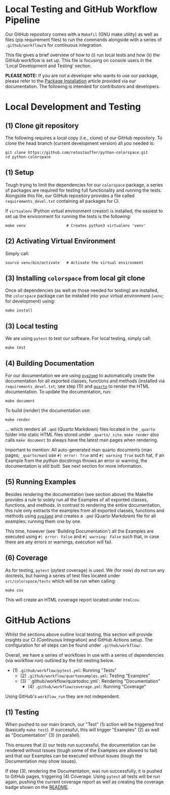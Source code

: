 

# Local Testing and GitHub Workflow Pipeline

Our GitHub repository comes with a `Makefil` (GNU make utility) as well
as files (pip requirement files) to run the commands alongside with a series
of `.github/workflow/`s for continuous integration.

This file gives a brief overview of how to (i) run local tests and how
(ii) the GitHub workflow is set up. This file is focusing on console users
in the 'Local Development and Testing' section.

**PLEASE NOTE:** If you are not a developer who wants to use our package, please
refer to the [Package Installation](https://retostauffer.github.io/python-colorspace/installation.html) article provided via our documentation. The following is intended
for contributors and developers.


# Local Development and Testing

## (1) Clone git repository

The following requires a local copy (i.e., clone) of our GitHub repository.
To clone the head branch (current development version) all you needed is:

```
git clone https://github.com/retostauffer/python-colorspace.git
cd python-colorspace
```

## (1) Setup

Tough trying to limit the dependencies for our `colorspace` package, a series
of packages are required for testing full functionality and running the tests.
Alongside this file, our GitHub repository provides a file called
`requirements_devel.txt` containing all packages for CI.

If `virtualenv` (Python virtual environment creator) is installed, the easiest
to set up the environment for running the tests is the following:

```
make venv                  # Creates python3 virtualenv 'venv'
```

## (2) Activating Virtual Environment

Simply call:

```
source venv/bin/activate   # Activate the virtual environment
```

## (3) Installing `colorspace` from local git clone

Once all dependencies (as well as those needed for testing) are installed,
the `colorspace` package can be installed into your virtual environment
(`venv`; for development) using:

```
make install
```

## (3) Local testing

We are using `pytest` to test our software. For local testing, simply call:

```
make test
```

## (4) Building Documentation

For our documentation we are using [`pyp2qmd`](https://github.com/retostauffer/pyp2qmd)
to automatically create the documentation for all exported classes, functions and methods
(installed via `requirements_devel.txt`; see step (1)) and [`quarto`](https://quarto.org/)
to render the HTML documentation. To update the documentation, run:

```
make document
```

To build (render) the documentation use:

```
make render
```

... which renders all `.qmd` (Quarto Markdown) files located in the `_quarto` folder into
static HTML files stored under `_quarto/_site`. `make render` also calls `make document`
to always have the latest man pages when rendering.

Important to mention: All auto-generated man quarto documents (man pages; `_quarto/man`)
use `#| error: True` and `#| warning True` such hat, if an Example from the python
docstrings throws an error or warning, the documentation is still built. See next
section for more information.


## (5) Running Examples

Besides rendering the documentation (see section above) the Makefile provides a rule
to solely run all the Examples of all exported classes, functions, and methods. In
contrast to rendering the entire documentation, this rule only extracts the examples
from all exported classes, functions and methods using
[`pyp2qmd`](https://github.com/retostauffer/pyp2qmd) and creates a `.qmd` 
(Quarto Markdown) file for all examples; running them one by one.

This time, however (see 'Building Documentation') all the Examples are executed
using `#| error: False` and `#| warning: False` such that, in case there are
any errors or warnings, execution will fail.

## (6) Coverage

As for testing, `pytest` (pytest coverage) is used. We (for now) do not run
any doctests, but having a series of test files located under
`src/colorspace/tests` which will be run when calling:

```
make cov
```

This will create an HTML coverage report located under `htmlcov`.




# GitHub Actions

Whilst the sections above outline local testing, this section will provide
insights our CI (Continuous Integration) and GitHub Actions setup. The
configuration for all steps can be found under `.github/workflow/`.

Overall, we have a series of workflows in use with a series
of dependencies (via workflow run) outlined by the list nesting
below.

* (1) `.github/workflow/pytest.yml`: Running "Tests"
    * (2) `.github/workflow/quartoexamples.yml`: Testing "Examples"
    * (3) ``.github/workflow/quartodoc.yml`: Rendering "Documentation"
        * (4) `.github/workflow/coverage.yml`: Running "Coverage"

Using GitHub's `workflow_run` they are not independent.

## (1) Testing

When pushed to our main branch, our "Test" (1) action will be triggered first
(basically `make test`). If successful, this will trigger "Examples" (2) as well
as "Documentation" (3) (in parallel).

This ensures that (i) our tests run successful, the documentation can be rendered
without issues (tough some of the Examples are allowed to fail) and that
our Examples can be executed without issues (tough the Documentation may show
issues).

If step (3), rendering the Documentation, was run successfully, it is pushed
to GitHub pages, triggering (4) Coverage. Using `pytest` all tests will be run
again, pushing the current coverage report as well as creating the coverage
badge shown on the [README](https://github.com/retostauffer/python-colorspace).


















